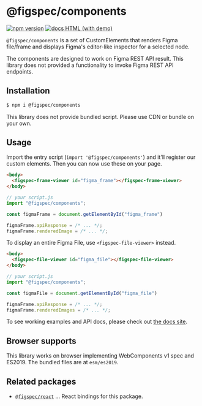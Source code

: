 # @figspec/components

[![npm version](https://img.shields.io/npm/v/%40figspec/components)](https://www.npmjs.com/package/@figspec/components)
[![docs HTML (with demo)](<https://img.shields.io/badge/docs-HTML%20(with%20demo)-e67700>)
](https://figspec.netlify.app/)

`@figspec/components` is a set of CustomElements that renders Figma file/frame and displays Figma's editor-like inspector for a selected node.

The components are designed to work on Figma REST API result.
This library does not provided a functionality to invoke Figma REST API endpoints.

## Installation

```sh
$ npm i @figspec/components
```

This library does not provide bundled script. Please use CDN or bundle on your own.

## Usage

Import the entry script (`import '@figspec/components'`) and it'll register our custom elements.
Then you can now use these on your page.

```html
<body>
  <figspec-frame-viewer id="figma_frame"></figspec-frame-viewer>
</body>
```

```js
// your script.js
import "@figspec/components";

const figmaFrame = document.getElementById("figma_frame")

figmaFrame.apiResponse = /* ... */;
figmaFrame.renderedImage = /* ... */;
```

To display an entire Figma File, use `<figspec-file-viewer>` instead.

```html
<body>
  <figspec-file-viewer id="figma_file"></figspec-file-viewer>
</body>
```

```js
// your script.js
import "@figspec/components";

const figmaFile = document.getElementById("figma_file")

figmaFrame.apiResponse = /* ... */;
figmaFrame.renderedImages = /* ... */;
```

To see working examples and API docs, please check out [the docs site](https://figspec.netlify.app/).

## Browser supports

This library works on browser implementing WebComponents v1 spec and ES2019.
The bundled files are at `esm/es2019`.

## Related packages

- [`@figspec/react`](https://github.com/pocka/figspec-react) ... React bindings for this package.

